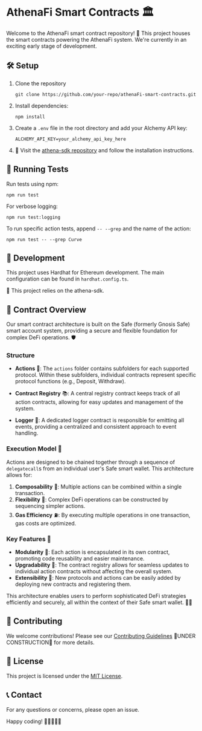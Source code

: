 # AthenaFi Smart Contracts 🏛️

Welcome to the AthenaFi smart contract repository! 🚀 This project houses the smart contracts powering the AthenaFi system. We're currently in an exciting early stage of development.

## 🛠️ Setup

1. Clone the repository

   ```
   git clone https://github.com/your-repo/athenaFi-smart-contracts.git
   ```

2. Install dependencies:

   ```
   npm install
   ```

3. Create a `.env` file in the root directory and add your Alchemy API key:

   ```
   ALCHEMY_API_KEY=your_alchemy_api_key_here
   ```

4. 🔗 Visit the [athena-sdk repository](https://github.com/your-repo/athena-sdk) and follow the installation instructions.

## 🧪 Running Tests

Run tests using npm:

```
npm run test
```

For verbose logging:

```
npm run test:logging
```

To run specific action tests, append `-- --grep` and the name of the action:

```
npm run test -- --grep Curve
```

## 🚀 Development

This project uses Hardhat for Ethereum development. The main configuration can be found in `hardhat.config.ts`.

🔗 This project relies on the athena-sdk.

## 📜 Contract Overview

Our smart contract architecture is built on the Safe (formerly Gnosis Safe) smart account system, providing a secure and flexible foundation for complex DeFi operations. 🛡️

### Structure

- **Actions** 📁: The `actions` folder contains subfolders for each supported protocol. Within these subfolders, individual contracts represent specific protocol functions (e.g., Deposit, Withdraw).

- **Contract Registry** 📚: A central registry contract keeps track of all action contracts, allowing for easy updates and management of the system.

- **Logger** 📝: A dedicated logger contract is responsible for emitting all events, providing a centralized and consistent approach to event handling.

### Execution Model 🔄

Actions are designed to be chained together through a sequence of `delegatecall`s from an individual user's Safe smart wallet. This architecture allows for:

1. **Composability** 🧩: Multiple actions can be combined within a single transaction.
2. **Flexibility** 🤸: Complex DeFi operations can be constructed by sequencing simpler actions.
3. **Gas Efficiency** ⛽: By executing multiple operations in one transaction, gas costs are optimized.

### Key Features 🌟

- **Modularity** 🧱: Each action is encapsulated in its own contract, promoting code reusability and easier maintenance.
- **Upgradability** 🔄: The contract registry allows for seamless updates to individual action contracts without affecting the overall system.
- **Extensibility** 🔌: New protocols and actions can be easily added by deploying new contracts and registering them.

This architecture enables users to perform sophisticated DeFi strategies efficiently and securely, all within the context of their Safe smart wallet. 🚀💼

## 🤝 Contributing

We welcome contributions! Please see our [Contributing Guidelines](CONTRIBUTING.md) 🚧UNDER CONSTRUCTION🚧 for more details.

## 📄 License

This project is licensed under the [MIT License](LICENSE).

## 📞 Contact

For any questions or concerns, please open an issue.

Happy coding! 🎉👩‍💻👨‍💻
